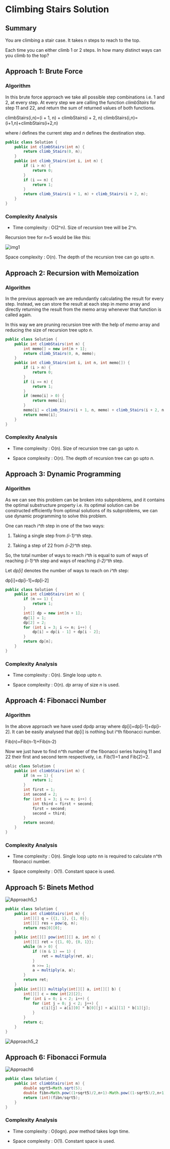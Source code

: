 # Climbing Stairs Solution

## Summary
You are climbing a stair case. It takes n steps to reach to the top.

Each time you can either climb 1 or 2 steps. In how many distinct ways can you climb to the top?

## Approach 1: Brute Force
### Algorithm

In this brute force approach we take all possible step combinations i.e. 1 and 2, at every step. At every step we are calling the function *climbStairs* for step 11 and 22, and return the sum of returned values of both functions.

climbStairs(i,n)=(i + 1, n) + climbStairs(i + 2, n)
climbStairs(i,n)=(i+1,n)+climbStairs(i+2,n)

where *i* defines the current step and *n* defines the destination step.

```java
public class Solution {
    public int climbStairs(int n) {
        return climb_Stairs(0, n);
    }
    public int climb_Stairs(int i, int n) {
        if (i > n) {
            return 0;
        }
        if (i == n) {
            return 1;
        }
        return climb_Stairs(i + 1, n) + climb_Stairs(i + 2, n);
    }
}
```

### Complexity Analysis

* Time complexity : O(2^n). Size of recursion tree will be 2^n.

Recursion tree for n=5 would be like this:

![img1](images/70_Climbing_Stairs_rt.jpg)

Space complexity : O(n). The depth of the recursion tree can go upto *n*.

## Approach 2: Recursion with Memoization
### Algorithm

In the previous approach we are redundantly calculating the result for every step. Instead, we can store the result at each step in *memo* array and directly returning the result from the memo array whenever that function is called again.

In this way we are pruning recursion tree with the help of *memo* array and reducing the size of recursion tree upto *n*.

```java
public class Solution {
    public int climbStairs(int n) {
        int memo[] = new int[n + 1];
        return climb_Stairs(0, n, memo);
    }
    public int climb_Stairs(int i, int n, int memo[]) {
        if (i > n) {
            return 0;
        }
        if (i == n) {
            return 1;
        }
        if (memo[i] > 0) {
            return memo[i];
        }
        memo[i] = climb_Stairs(i + 1, n, memo) + climb_Stairs(i + 2, n, memo);
        return memo[i];
    }
}
```

### Complexity Analysis

* Time complexity : O(n). Size of recursion tree can go upto *n*.

* Space complexity : O(n). The depth of recursion tree can go upto *n*.

## Approach 3: Dynamic Programming
### Algorithm

As we can see this problem can be broken into subproblems, and it contains the optimal substructure property i.e. its optimal solution can be constructed efficiently from optimal solutions of its subproblems, we can use dynamic programming to solve this problem.

One can reach *i^th* step in one of the two ways:

1. Taking a single step from *(i-1)^th* step.

2. Taking a step of 22 from *(i-2)^th* step.

So, the total number of ways to reach *i^th* is equal to sum of ways of reaching *(i-1)^th* step and ways of reaching *(i-2)^th* step.

Let *dp[i]* denotes the number of ways to reach on *i^th* step:

dp[i]=dp[i-1]+dp[i-2]

```java
public class Solution {
    public int climbStairs(int n) {
        if (n == 1) {
            return 1;
        }
        int[] dp = new int[n + 1];
        dp[1] = 1;
        dp[2] = 2;
        for (int i = 3; i <= n; i++) {
            dp[i] = dp[i - 1] + dp[i - 2];
        }
        return dp[n];
    }
}
```

### Complexity Analysis

* Time complexity : O(n). Single loop upto *n*.

* Space complexity : O(n). *dp* array of size *n* is used.

## Approach 4: Fibonacci Number
### Algorithm

In the above approach we have used dpdp array where dp[i]=dp[i-1]+dp[i-2]. It can be easily analysed that dp[i] is nothing but i^th fibonacci number.

Fib(n)=Fib(n-1)+Fib(n-2)

Now we just have to find n^th number of the fibonacci series having 11 and 22 their first and second term respectively, i.e. Fib(1)=1 and Fib(2)=2.

```java
ublic class Solution {
    public int climbStairs(int n) {
        if (n == 1) {
            return 1;
        }
        int first = 1;
        int second = 2;
        for (int i = 3; i <= n; i++) {
            int third = first + second;
            first = second;
            second = third;
        }
        return second;
    }
}
```
### Complexity Analysis

* Time complexity : O(n). Single loop upto nn is required to calculate n^th fibonacci number.

* Space complexity : O(1). Constant space is used.

## Approach 5: Binets Method
![Approach5_1](images/Approach5_1.jpg)

```java
public class Solution {
    public int climbStairs(int n) {
        int[][] q = {{1, 1}, {1, 0}};
        int[][] res = pow(q, n);
        return res[0][0];
    }
    public int[][] pow(int[][] a, int n) {
        int[][] ret = {{1, 0}, {0, 1}};
        while (n > 0) {
            if ((n & 1) == 1) {
                ret = multiply(ret, a);
            }
            n >>= 1;
            a = multiply(a, a);
        }
        return ret;
    }
    public int[][] multiply(int[][] a, int[][] b) {
        int[][] c = new int[2][2];
        for (int i = 0; i < 2; i++) {
            for (int j = 0; j < 2; j++) {
                c[i][j] = a[i][0] * b[0][j] + a[i][1] * b[1][j];
            }
        }
        return c;
    }
}
```

![Approach5_2](images/Approach5_2.jpg)

## Approach 6: Fibonacci Formula

![Approach6](images/Approach6.jpg)

```java
public class Solution {
    public int climbStairs(int n) {
        double sqrt5=Math.sqrt(5);
        double fibn=Math.pow((1+sqrt5)/2,n+1)-Math.pow((1-sqrt5)/2,n+1);
        return (int)(fibn/sqrt5);
    }
}
```

### Complexity Analysis

* Time complexity : O(logn). *pow* method takes logn time.

* Space complexity : O(1). Constant space is used.